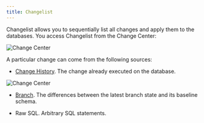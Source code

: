 ```yaml
---
title: Changelist
---
```


Changelist allows you to sequentially list all changes and apply them to the databases. You access Changelist from the Change Center:

![Change Center](/content/docs/changelist/change-center.webp)

A particular change can come from the following sources:

- [Change History](/docs/change-database/change-workflow/#migration-history). The change already executed on the database.

![Change Center](/content/docs/changelist/change-history.webp)

- [Branch](/docs/branching). The differences between the latest branch state and its baseline schema.

- Raw SQL. Arbitrary SQL statements.
